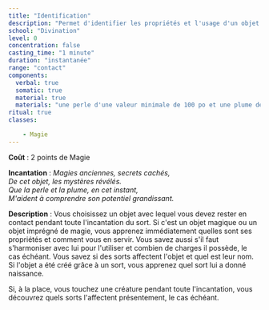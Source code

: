 ```yaml
---
title: "Identification"
description: "Permet d'identifier les propriétés et l'usage d'un objet magique."
school: "Divination"
level: 0
concentration: false
casting_time: "1 minute"
duration: "instantanée"
range: "contact"
components:
  verbal: true
  somatic: true
  material: true
  materials: "une perle d'une valeur minimale de 100 po et une plume de hibou"
ritual: true
classes:

    - Magie
---
```

**Coût** : 2 points de Magie  

**Incantation** : *Magies anciennes, secrets cachés,*   
*De cet objet, les mystères révélés.*   
*Que la perle et la plume, en cet instant,*   
*M'aident à comprendre son potentiel grandissant.*   

**Description** : Vous choisissez un objet avec lequel vous devez rester en contact pendant toute l'incantation du sort. Si c'est un objet magique ou un objet imprégné de magie, vous apprenez immédiatement quelles sont ses propriétés et comment vous en servir. Vous savez aussi s'il faut s'harmoniser avec lui pour l'utiliser et combien de charges il possède, le cas échéant. Vous savez si des sorts affectent l'objet et quel est leur nom. Si l'objet a été créé grâce à un sort, vous apprenez quel sort lui a donné naissance.

Si, à la place, vous touchez une créature pendant toute l'incantation, vous découvrez quels sorts l'affectent présentement, le cas échéant.
